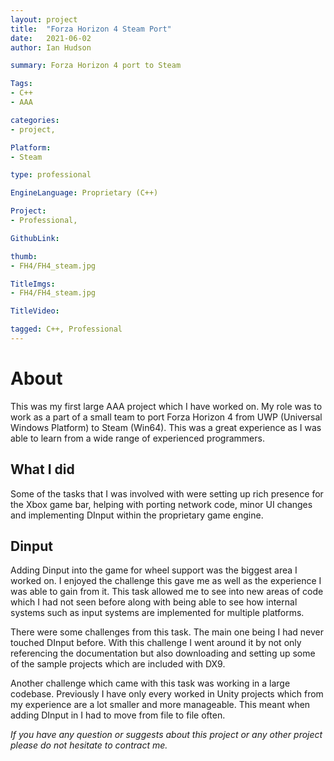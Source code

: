 ```yaml
---
layout: project
title:  "Forza Horizon 4 Steam Port"
date:   2021-06-02 
author: Ian Hudson

summary: Forza Horizon 4 port to Steam

Tags:
- C++
- AAA

categories:
- project, 

Platform:
- Steam

type: professional

EngineLanguage: Proprietary (C++)

Project:
- Professional,

GithubLink:

thumb: 
- FH4/FH4_steam.jpg

TitleImgs: 
- FH4/FH4_steam.jpg

TitleVideo:

tagged: C++, Professional
---
```


# About 
This was my first large AAA project which I have worked on. My role was to work as a part of a small team to port Forza Horizon 4 from UWP (Universal Windows Platform) to Steam (Win64). This was a great experience as I was able to learn from a wide range of experienced programmers.

## What I did
Some of the tasks that I was involved with were setting up rich presence for the Xbox game bar, helping with porting network code, minor UI changes and implementing DInput within the proprietary game engine.


## Dinput
Adding Dinput into the game for wheel support was the biggest area I worked on. I enjoyed the challenge this gave me as well as the experience I was able to gain from it. This task allowed me to see into new areas of code which I had not seen before along with being able to see how internal systems such as input systems are implemented for multiple platforms.

There were some challenges from this task. The main one being I had never touched DInput before. With this challenge I went around it by not only referencing the documentation but also downloading and setting up some of the sample projects which are included with DX9.

Another challenge which came with this task was working in a large codebase. Previously I have only every worked in Unity projects which from my experience are a lot smaller and more manageable. This meant when adding DInput in I had to move from file to file often.

<i>If you have any question or suggests about this project or any other project please do not hesitate to contract me.<i/>
